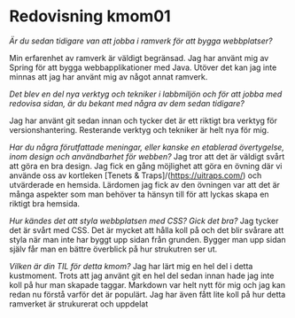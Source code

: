 ---
---
Redovisning kmom01
=========================

_Är du sedan tidigare van att jobba i ramverk för att bygga webbplatser?_

Min erfarenhet av ramverk är väldigt begränsad. Jag har använt mig av Spring för att bygga webbapplikationer med Java. Utöver det kan jag inte minnas att jag har använt mig av något annat ramverk.  

_Det blev en del nya verktyg och tekniker i labbmiljön och för att jobba med redovisa sidan, är du bekant med några av dem sedan tidigare?_

Jag har använt git sedan innan och tycker det är ett riktigt bra verktyg för versionshantering. Resterande verktyg och tekniker är helt nya för mig.

_Har du några förutfattade meningar, eller kanske en etablerad övertygelse, inom design och användbarhet för webben?_
Jag tror att det är väldigt svårt att göra en bra design. Jag fick en gång möjlighet att göra en övning där vi använde oss av kortleken [Tenets & Traps]/(https://uitraps.com/) och utvärderade en hemsida. Lärdomen jag fick av den övningen var att det är många aspekter som man behöver ta hänsyn till för att lyckas skapa en riktigt bra hemsida.

_Hur kändes det att styla webbplatsen med CSS? Gick det bra?_
Jag tycker det är svårt med CSS. Det är mycket att hålla koll på och det blir svårare att styla när man inte har byggt upp sidan från grunden. Bygger man upp sidan själv får man en bättre överblick på hur strukutren ser ut.

_Vilken är din TIL för detta kmom?_
Jag har lärt mig en hel del i detta kustmoment. Trots att jag använt git en hel del sedan innan hade jag inte koll på hur man skapade taggar. Markdown var helt nytt för mig och jag kan redan nu förstå varför det är populärt. Jag har även fått lite koll på hur detta ramverket är strukurerat och uppdelat
